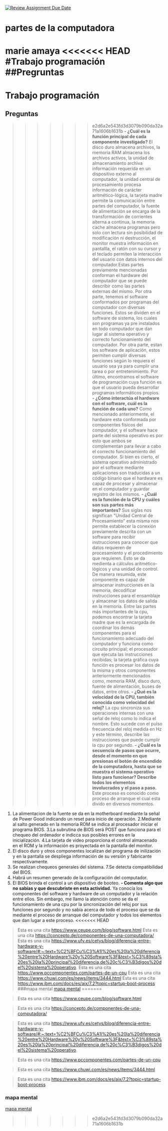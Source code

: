 [![Review Assignment Due Date](https://classroom.github.com/assets/deadline-readme-button-22041afd0340ce965d47ae6ef1cefeee28c7c493a6346c4f15d667ab976d596c.svg)](https://classroom.github.com/a/ZHlrD2sU)
# partes de la computadora
marie amaya
<<<<<<< HEAD
#Trabajo programación
##Pregruntas
=======
# Trabajo programación
## Preguntas
>>>>>>> e2d6a2e543fd3d3079b090da32a71a1606b1631b
**- ¿Cuál es la función principal de cada componente investigado?**
El disco duro almacena archivos, la memoria RAM almacena los archivos activos, la unidad de almacenamiento archiva información requerida en un dispositivo externo al computador, la unidad central de procesamiento procesa información de carácter aritmético-lógica, la tarjeta madre permite la comunicación entre partes del computador, la fuente de alimentación se encarga de la transformación de corrientes alterna a continua, la memoria cache almacena programas pero solo con lectura sin posibilidad de modificación ni destrucción, el monitor muestra información en pantallla, el ratón con su cursor y el teclado permiten la interacción del usuario con datos internos del computador.Estas partes previamente mencionadas conforman el hardware del computador que se puede describir como las partes externas del mismo. Por otra parte, tenemos el software conformados por programas del computador con diversas funciones. Estos se dividen en el software de sistema, los cuales son programas ya pre instalados en todo computador que dan lugar al sistema operativo y correcto funcionamiento del computador. Por otra parte, estan los software de aplicación, estos permiten cumplir diversas funciones según lo requiera el usuario sea ya para cumplir una tarea o por entretenimiento. Por último, encontramos el software de programación cuya función es que el usuario pueda desarrollar programas informáticos propios.
**- ¿Cómo interactúa el hardware con el software, cuál es la función de cada uno?**
Como mencionado anteriormente, el hardware esta conformada por componentes físicos del computador, y el software hace parte del sistema operativo es por esto que ambos se complementan para llevar a cabo el correcto funcionamiento del computador. Si bien es cierto, el sistema operativo administrado por el software mediante aplicaciones son traducidas a un código binario que el hardware es capaz de procesar y almacenar en el computador y guardar registro de los mismos.
**- ¿Cuál es la función de la CPU y cuáles son sus partes más importantes?**
Sus siglas nos significan "Unidad Central de Procesamiento" esta misma nos permite establecer la conexión previamente descrita con un software para recibir instrucciones para conocer que datos requieren de procesamiento y el procedimiento que requieren. Esto se da medienta a cálculos aritmético-lógicos y una unidad de control. De manera resumida, este componente es capaz de almacenar instrucciones en la memoria, decodificar instrucciones para el ensamblaje y almacenar los datos de salida en la memoria. Entre las partes más importantes de la cpu, podemos encontrar la tarjeta madre que es la encargada de coordinar los demás componentes para el funcionamiento adecuado del computador y funciona como circuito principal; el procesador que ejecuta las instrucciones recibidas; la tarjeta gráfica cuya función es procesar los datos de la misma y otros componentes anteriormente mencionados como, memoria RAM, disco duro, fuente de alimentación, buses de datos, entre otros.
**- ¿Qué es la velocidad de la CPU, también conocida como velocidad del reloj?** La cpu sincroniza sus operaciones internas con una señal de reloj como lo indica el nombre. Esto sucede con el pulso  frecuencia del reloj medida en Hz y este término, describe las instrucciones que puede cumplir la cpu por segundo.
**- ¿Cuál es la secuencia de pasos que ocurre, desde el momento en que presionas el botón de encendido de la computadora, hasta que se muestra el sistema operativo listo para funcionar? Describe todos los elementos involucrados y el paso a paso.**
Este proceso es conocido como proceso de arranque el cual esta divido en diversos momentos. 
1. La alimentacion de la fuente se da en la motherboard mediante la señal de Power Good indicando un reset para inicio de operación.
2.Mediante al salto generado en la memoria ROM se indica al procesador iniciar el programa BIOS.
3.La subrutina de BIOS será POST que funciona para el chequeo del ordenador e indicca sus posibles errores en la inicialización.
4.La tarjeta de video proporciona el control almacenado en el ROM y la información es proyectada en la pantalla del monitor.
5. El disco duro y otros componentes localizan del programa de inilización y en la pantalla se despliega información de su versión y fabricante respectivamente.
6. Se realizan chequeos generales del sistema.
7.Se detecta compatibilidad del BIOS.
8. Habrá un resumen generado de la configuración del computador.
9. El BIOS brinda el control a un dispositivo de booteo.
**- Comenta algo que no sabías y que descubriste en esta actividad.**
Ya conocía los componentes del software y hardware de un computador y la relación entre ellos. Sin embargo, me llamo la atención como se da el funcionamiento de una cpu por la sincronización del reloj por sus funciones por segundo y no sabía acerca de todo el proceso que se da mediante el proceso de arranque del computador y todos los elementos que dan lugar a este proceso.
<<<<<<< HEAD
>Esta es una cita 
https://www.ceupe.com/blog/software.html
>Esta es una cita
https://concepto.de/componentes-de-una-computadora/
>Esta es una cita
https://www.ufv.es/cetys/blog/diferencia-entre-hardware-y-software/#:~:text=%C2%BFCu%C3%A1l%20es%20la%20diferencia%20entre%20Hardware%20y%20Software%3F&text=%C3%89sta%20es%20la%20principal%20diferencia,de%20c%C3%B3digos%20del%20sistema%20operativo.
>Esta es una cita
https://www.pccomponentes.com/partes-de-un-cpu
>Esta es una cita
https://www.chuwi.com/es/news/items/3444.html
>Esta es una cita
https://www.ibm.com/docs/es/aix/7.2?topic=startup-boot-process
###mapa mental
[mapa mental](https://miro.com/welcomeonboard/N3lScjlHd1NIRmJ3RGlKQU9mcUhXbmhvZVV2dGtFdlcweW1CTnhnYThiVWp6b0lkaXlrUkRhV2tQRzlxb2ozUXwzNDU4NzY0NTk1Mzc4MDQ3MjAwfDI=?share_link_id=397294860095)
=======

>Esta es una cita 
https://www.ceupe.com/blog/software.html

>Esta es una cita
https://concepto.de/componentes-de-una-computadora/

>Esta es una cita
https://www.ufv.es/cetys/blog/diferencia-entre-hardware-y-software/#:~:text=%C2%BFCu%C3%A1l%20es%20la%20diferencia%20entre%20Hardware%20y%20Software%3F&text=%C3%89sta%20es%20la%20principal%20diferencia,de%20c%C3%B3digos%20del%20sistema%20operativo.

>Esta es una cita
https://www.pccomponentes.com/partes-de-un-cpu

>Esta es una cita
https://www.chuwi.com/es/news/items/3444.html

>Esta es una cita
https://www.ibm.com/docs/es/aix/7.2?topic=startup-boot-process
### mapa mental

[mapa mental](https://miro.com/welcomeonboard/N3lScjlHd1NIRmJ3RGlKQU9mcUhXbmhvZVV2dGtFdlcweW1CTnhnYThiVWp6b0lkaXlrUkRhV2tQRzlxb2ozUXwzNDU4NzY0NTk1Mzc4MDQ3MjAwfDI=?share_link_id=397294860095)


>>>>>>> e2d6a2e543fd3d3079b090da32a71a1606b1631b
